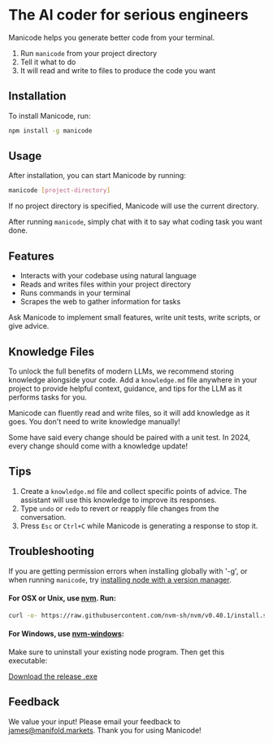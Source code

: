 # The AI coder for serious engineers

Manicode helps you generate better code from your terminal.

1. Run `manicode` from your project directory
2. Tell it what to do
3. It will read and write to files to produce the code you want

## Installation

To install Manicode, run:

```bash
npm install -g manicode
```

## Usage

After installation, you can start Manicode by running:

```bash
manicode [project-directory]
```

If no project directory is specified, Manicode will use the current directory.

After running `manicode`, simply chat with it to say what coding task you want done.

## Features

- Interacts with your codebase using natural language
- Reads and writes files within your project directory
- Runs commands in your terminal
- Scrapes the web to gather information for tasks

Ask Manicode to implement small features, write unit tests, write scripts, or give advice.

## Knowledge Files

To unlock the full benefits of modern LLMs, we recommend storing knowledge alongside your code. Add a `knowledge.md` file anywhere in your project to provide helpful context, guidance, and tips for the LLM as it performs tasks for you.

Manicode can fluently read and write files, so it will add knowledge as it goes. You don't need to write knowledge manually!

Some have said every change should be paired with a unit test. In 2024, every change should come with a knowledge update!

## Tips

1. Create a `knowledge.md` file and collect specific points of advice. The assistant will use this knowledge to improve its responses.
2. Type `undo` or `redo` to revert or reapply file changes from the conversation.
3. Press `Esc` or `Ctrl+C` while Manicode is generating a response to stop it.

## Troubleshooting

If you are getting permission errors when installing globally with '-g', or when running `manicode`, try [installing node with a version manager](https://docs.npmjs.com/downloading-and-installing-node-js-and-npm).

#### For OSX or Unix, use [nvm](https://docs.npmjs.com/downloading-and-installing-node-js-and-npm). Run:

```bash
curl -o- https://raw.githubusercontent.com/nvm-sh/nvm/v0.40.1/install.sh | bash
```

#### For Windows, use [nvm-windows](https://github.com/coreybutler/nvm-windows):

Make sure to uninstall your existing node program. Then get this executable:

[Download the release .exe](https://github.com/coreybutler/nvm-windows/releases)

## Feedback

We value your input! Please email your feedback to james@manifold.markets. Thank you for using Manicode!
